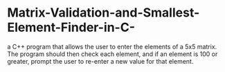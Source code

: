 # Matrix-Validation-and-Smallest-Element-Finder-in-C-
 a C++ program that allows the user to enter the elements of a 5x5 matrix. The program should then check each element, and if an element is 100 or greater, prompt the user to re-enter a new value for that element. 
